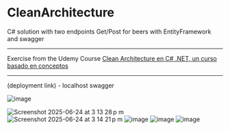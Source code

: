 # CleanArchitecture
 C# solution with two endpoints Get/Post for beers with EntityFramework and swagger 

 ***
 Exercise from the Udemy Course [Clean Architecture en C# .NET, un curso basado en conceptos](https://www.udemy.com/course/clean-architecture-course/)
 ***
 (deployment link) - localhost swagger
 
![image](https://github.com/user-attachments/assets/5de9d44c-b79f-402e-bd3b-3a96340cd796)

![Screenshot 2025-06-24 at 3 13 28 p m](https://github.com/user-attachments/assets/64f946f8-5127-4e2c-9a78-56696b674096)
![Screenshot 2025-06-24 at 3 14 21 p m](https://github.com/user-attachments/assets/f5688d24-f13a-450f-bfcc-49d76f731795)
![image](https://github.com/user-attachments/assets/ddf284d3-9134-405b-9482-9dcd3eed2571)
![image](https://github.com/user-attachments/assets/c1ede40a-d3ba-46cb-9bed-84c2f02f895a)
![image](https://github.com/user-attachments/assets/d44fadfa-6425-4d4c-aa18-f888b26b9e4b)




